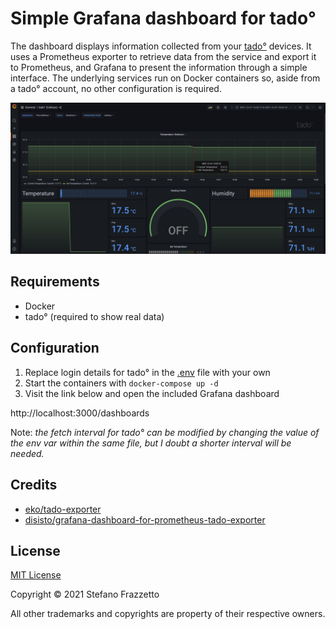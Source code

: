 # Simple Grafana dashboard for tado°

The dashboard displays information collected from your [tado°](https://www.tado.com/)
devices. It uses a Prometheus exporter to retrieve data from the service and
export it to Prometheus, and Grafana to present the information through a simple
interface. The underlying services run on Docker containers so, aside from a
tado° account, no other configuration is required.

![](./images/tado-dashboard.png)

## Requirements

- Docker
- tado° (required to show real data)

## Configuration

1. Replace login details for tado° in the [.env](./.env) file with your own
1. Start the containers with `docker-compose up -d`
1. Visit the link below and open the included Grafana dashboard

http://localhost:3000/dashboards

Note: _the fetch interval for tado° can be modified by changing the value of the env var within the same file, but I doubt a shorter interval will be needed._ 

## Credits

- [eko/tado-exporter](https://github.com/eko/tado-exporter)
- [disisto/grafana-dashboard-for-prometheus-tado-exporter](https://github.com/disisto/grafana-dashboard-for-prometheus-tado-exporter)

## License

[MIT License](./LICENSE.md)

Copyright &copy; 2021 Stefano Frazzetto

All other trademarks and copyrights are property of their respective owners.
